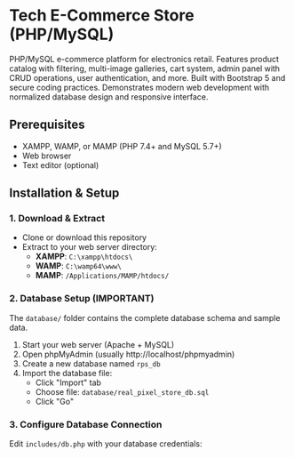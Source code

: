 # Tech E-Commerce Store (PHP/MySQL)

PHP/MySQL e-commerce platform for electronics retail. Features product catalog with filtering, multi-image galleries, cart system, admin panel with CRUD operations, user authentication, and more. Built with Bootstrap 5 and secure coding practices. Demonstrates modern web development with normalized database design and responsive interface.

## Prerequisites

- XAMPP, WAMP, or MAMP (PHP 7.4+ and MySQL 5.7+)
- Web browser
- Text editor (optional)

## Installation & Setup

### 1. Download & Extract
- Clone or download this repository
- Extract to your web server directory:
  - **XAMPP**: `C:\xampp\htdocs\`
  - **WAMP**: `C:\wamp64\www\`
  - **MAMP**: `/Applications/MAMP/htdocs/`

### 2. Database Setup (IMPORTANT)
The `database/` folder contains the complete database schema and sample data.

1. Start your web server (Apache + MySQL)
2. Open phpMyAdmin (usually http://localhost/phpmyadmin)
3. Create a new database named `rps_db`
4. Import the database file:
   - Click "Import" tab
   - Choose file: `database/real_pixel_store_db.sql`
   - Click "Go"

### 3. Configure Database Connection
Edit `includes/db.php` with your database credentials:
```php
